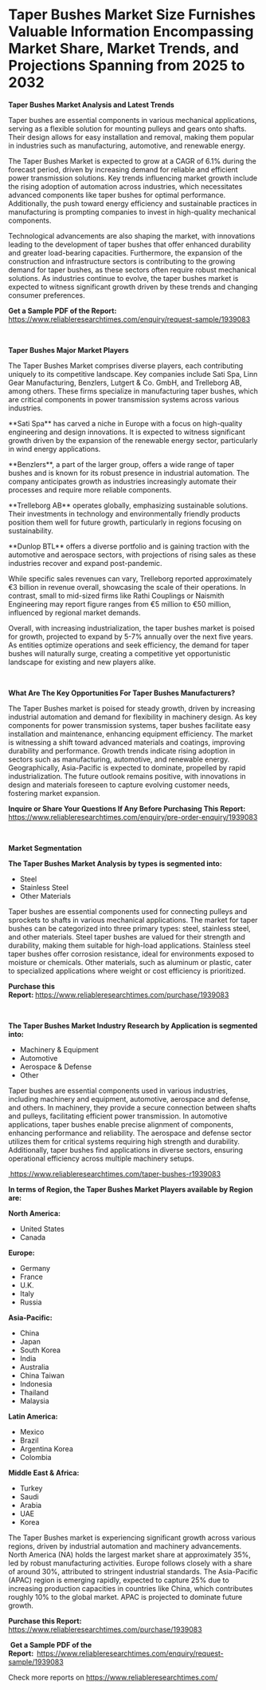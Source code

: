 <p><h1>Taper Bushes Market Size Furnishes Valuable Information Encompassing Market Share, Market Trends, and Projections Spanning from 2025 to 2032</h1></p><p><strong>Taper Bushes Market Analysis and Latest Trends</strong></p>
<p><p>Taper bushes are essential components in various mechanical applications, serving as a flexible solution for mounting pulleys and gears onto shafts. Their design allows for easy installation and removal, making them popular in industries such as manufacturing, automotive, and renewable energy.</p><p>The Taper Bushes Market is expected to grow at a CAGR of 6.1% during the forecast period, driven by increasing demand for reliable and efficient power transmission solutions. Key trends influencing market growth include the rising adoption of automation across industries, which necessitates advanced components like taper bushes for optimal performance. Additionally, the push toward energy efficiency and sustainable practices in manufacturing is prompting companies to invest in high-quality mechanical components.</p><p>Technological advancements are also shaping the market, with innovations leading to the development of taper bushes that offer enhanced durability and greater load-bearing capacities. Furthermore, the expansion of the construction and infrastructure sectors is contributing to the growing demand for taper bushes, as these sectors often require robust mechanical solutions. As industries continue to evolve, the taper bushes market is expected to witness significant growth driven by these trends and changing consumer preferences.</p></p>
<p><strong>Get a Sample PDF of the Report:&nbsp;</strong> <a href="https://www.reliableresearchtimes.com/enquiry/request-sample/1939083?utm_campaign=3311&utm_medium=2&utm_source=Github&utm_content=ia&utm_term=10042025&utm_id=taper-bushes">https://www.reliableresearchtimes.com/enquiry/request-sample/1939083</a></p>
<p>&nbsp;</p>
<p><strong>Taper Bushes Major Market Players</strong></p>
<p><p>The Taper Bushes Market comprises diverse players, each contributing uniquely to its competitive landscape. Key companies include Sati Spa, Linn Gear Manufacturing, Benzlers, Lutgert & Co. GmbH, and Trelleborg AB, among others. These firms specialize in manufacturing taper bushes, which are critical components in power transmission systems across various industries.</p><p>**Sati Spa** has carved a niche in Europe with a focus on high-quality engineering and design innovations. It is expected to witness significant growth driven by the expansion of the renewable energy sector, particularly in wind energy applications.</p><p>**Benzlers**, a part of the larger group, offers a wide range of taper bushes and is known for its robust presence in industrial automation. The company anticipates growth as industries increasingly automate their processes and require more reliable components.</p><p>**Trelleborg AB** operates globally, emphasizing sustainable solutions. Their investments in technology and environmentally friendly products position them well for future growth, particularly in regions focusing on sustainability.</p><p>**Dunlop BTL** offers a diverse portfolio and is gaining traction with the automotive and aerospace sectors, with projections of rising sales as these industries recover and expand post-pandemic.</p><p>While specific sales revenues can vary, Trelleborg reported approximately €3 billion in revenue overall, showcasing the scale of their operations. In contrast, small to mid-sized firms like Rathi Couplings or Naismith Engineering may report figure ranges from €5 million to €50 million, influenced by regional market demands.</p><p>Overall, with increasing industrialization, the taper bushes market is poised for growth, projected to expand by 5-7% annually over the next five years. As entities optimize operations and seek efficiency, the demand for taper bushes will naturally surge, creating a competitive yet opportunistic landscape for existing and new players alike.</p></p>
<p>&nbsp;</p>
<p><strong>What Are The Key Opportunities For Taper Bushes Manufacturers?</strong></p>
<p><p>The Taper Bushes market is poised for steady growth, driven by increasing industrial automation and demand for flexibility in machinery design. As key components for power transmission systems, taper bushes facilitate easy installation and maintenance, enhancing equipment efficiency. The market is witnessing a shift toward advanced materials and coatings, improving durability and performance. Growth trends indicate rising adoption in sectors such as manufacturing, automotive, and renewable energy. Geographically, Asia-Pacific is expected to dominate, propelled by rapid industrialization. The future outlook remains positive, with innovations in design and materials foreseen to capture evolving customer needs, fostering market expansion.</p></p>
<p><strong>Inquire or Share Your Questions If Any Before Purchasing This Report:</strong> <a href="https://www.reliableresearchtimes.com/enquiry/pre-order-enquiry/1939083?utm_campaign=3311&utm_medium=2&utm_source=Github&utm_content=ia&utm_term=10042025&utm_id=taper-bushes">https://www.reliableresearchtimes.com/enquiry/pre-order-enquiry/1939083</a></p>
<p>&nbsp;</p>
<p><strong>Market Segmentation</strong></p>
<p><strong>The Taper Bushes Market Analysis by types is segmented into:</strong></p>
<p><ul><li>Steel</li><li>Stainless Steel</li><li>Other Materials</li></ul></p>
<p><p>Taper bushes are essential components used for connecting pulleys and sprockets to shafts in various mechanical applications. The market for taper bushes can be categorized into three primary types: steel, stainless steel, and other materials. Steel taper bushes are valued for their strength and durability, making them suitable for high-load applications. Stainless steel taper bushes offer corrosion resistance, ideal for environments exposed to moisture or chemicals. Other materials, such as aluminum or plastic, cater to specialized applications where weight or cost efficiency is prioritized.</p></p>
<p><strong>Purchase this Report:&nbsp;</strong><a href="https://www.reliableresearchtimes.com/purchase/1939083?utm_campaign=3311&utm_medium=2&utm_source=Github&utm_content=ia&utm_term=10042025&utm_id=taper-bushes">https://www.reliableresearchtimes.com/purchase/1939083</a></p>
<p>&nbsp;</p>
<p><strong>The Taper Bushes Market Industry Research by Application is segmented into:</strong></p>
<p><ul><li>Machinery & Equipment</li><li>Automotive</li><li>Aerospace & Defense</li><li>Other</li></ul></p>
<p><p>Taper bushes are essential components used in various industries, including machinery and equipment, automotive, aerospace and defense, and others. In machinery, they provide a secure connection between shafts and pulleys, facilitating efficient power transmission. In automotive applications, taper bushes enable precise alignment of components, enhancing performance and reliability. The aerospace and defense sector utilizes them for critical systems requiring high strength and durability. Additionally, taper bushes find applications in diverse sectors, ensuring operational efficiency across multiple machinery setups.</p></p>
<p><a href="https://www.reliableresearchtimes.com/taper-bushes-r1939083?utm_campaign=3311&utm_medium=2&utm_source=Github&utm_content=ia&utm_term=10042025&utm_id=taper-bushes">&nbsp;https://www.reliableresearchtimes.com/taper-bushes-r1939083</a></p>
<p><strong>In terms of Region, the Taper Bushes Market Players available by Region are:</strong></p>
<p>
    <p> <strong> North America: </strong>
        <ul>
            <li>United States</li>
            <li>Canada</li>
        </ul>
        </p> 
    <p> <strong> Europe: </strong>
        <ul>
            <li>Germany</li>
            <li>France</li>
            <li>U.K.</li>
            <li>Italy</li>
            <li>Russia</li>
        </ul>
        </p> 
    <p> <strong> Asia-Pacific: </strong>
        <ul>
            <li>China</li>
            <li>Japan</li>
            <li>South Korea</li>
            <li>India</li>
            <li>Australia</li>
            <li>China Taiwan</li>
            <li>Indonesia</li>
            <li>Thailand</li>
            <li>Malaysia</li>
        </ul>
        </p> 
    <p> <strong> Latin America: </strong>
        <ul>
            <li>Mexico</li>
            <li>Brazil</li>
            <li>Argentina Korea</li>
            <li>Colombia</li>
        </ul>
        </p> 
    <p> <strong> Middle East & Africa: </strong>
        <ul>
            <li>Turkey</li>
            <li>Saudi</li>
            <li>Arabia</li>
            <li>UAE</li>
            <li>Korea</li>
        </ul>
    </p>
    </p>
<p><p>The Taper Bushes market is experiencing significant growth across various regions, driven by industrial automation and machinery advancements. North America (NA) holds the largest market share at approximately 35%, led by robust manufacturing activities. Europe follows closely with a share of around 30%, attributed to stringent industrial standards. The Asia-Pacific (APAC) region is emerging rapidly, expected to capture 25% due to increasing production capacities in countries like China, which contributes roughly 10% to the global market. APAC is projected to dominate future growth.</p></p>
<p><strong>Purchase this Report: </strong><a href="https://www.reliableresearchtimes.com/purchase/1939083?utm_campaign=3311&utm_medium=2&utm_source=Github&utm_content=ia&utm_term=10042025&utm_id=taper-bushes">https://www.reliableresearchtimes.com/purchase/1939083</a></p>
<p>&nbsp;<strong>Get a Sample PDF of the Report:&nbsp;&nbsp;</strong><a href="https://www.reliableresearchtimes.com/enquiry/request-sample/1939083?utm_campaign=3311&utm_medium=2&utm_source=Github&utm_content=ia&utm_term=10042025&utm_id=taper-bushes">https://www.reliableresearchtimes.com/enquiry/request-sample/1939083</a></p>
<p><strong></strong></p>
<p>Check more reports on <a href="https://www.reliableresearchtimes.com/?utm_campaign=3311&utm_medium=2&utm_source=Github&utm_content=ia&utm_term=10042025&utm_id=taper-bushes">https://www.reliableresearchtimes.com/</a></p>